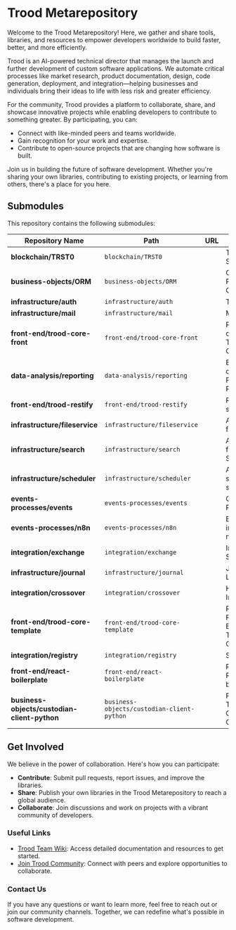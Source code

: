 # Trood Metarepository

Welcome to the Trood Metarepository! Here, we gather and share tools, libraries, and resources to empower developers worldwide to build faster, better, and more efficiently.

Trood is an AI-powered technical director that manages the launch and further development of custom software applications. We automate critical processes like market research, product documentation, design, code generation, deployment, and integration—helping businesses and individuals bring their ideas to life with less risk and greater efficiency.

For the community, Trood provides a platform to collaborate, share, and showcase innovative projects while enabling developers to contribute to something greater. By participating, you can:
- Connect with like-minded peers and teams worldwide.
- Gain recognition for your work and expertise.
- Contribute to open-source projects that are changing how software is built.

Join us in building the future of software development. Whether you're sharing your own libraries, contributing to existing projects, or learning from others, there's a place for you here.

## Submodules

This repository contains the following submodules:

| Repository Name | Path | URL | Description |
| --- | --- | --- | --- |
| **blockchain/TRST0** | `blockchain/TRST0` | []() | Trood Revenue Share Token |
| **business-objects/ORM** | `business-objects/ORM` | []() | Custorian, fast PostgreSQL ORM |
| **infrastructure/auth** | `infrastructure/auth` | []() | Trood Auth |
| **infrastructure/mail** | `infrastructure/mail` | []() | Mail Service |
| **front-end/trood-core-front** | `front-end/trood-core-front` | []() | React components for Trood Business Objects |
| **data-analysis/reporting** | `data-analysis/reporting` | []() | Basic reporting over PostgreSQL on Python |
| **front-end/trood-restify** | `front-end/trood-restify` | []() | React/Redux superstructuring |
| **infrastructure/fileservice** | `infrastructure/fileservice` | []() | A lightweight file service |
| **infrastructure/search** | `infrastructure/search` | []() | An HTTP proxy for Sphinx Search |
| **infrastructure/scheduler** | `infrastructure/scheduler` | []() | A lightweight scheduler service |
| **events-processes/events** | `events-processes/events` | []() | Complex Event Processing |
| **events-processes/n8n** | `events-processes/n8n` | []() | BPMN integration with n8n |
| **integration/exchange** | `integration/exchange` | []() | Integration Service |
| **infrastructure/journal** | `infrastructure/journal` | []() | Journaling, Logging |
| **integration/crossover** | `integration/crossover` | []() | Highload Integration |
| **front-end/trood-core-template** | `front-end/trood-core-template` | []() | React/Redux Front-End Boilerplate for Trood Business Objects |
| **integration/registry** | `integration/registry` | []() | Service Registry |
| **front-end/react-boilerplate** | `front-end/react-boilerplate` | []() | Pure React/Zustand boilerplate |
| **business-objects/custodian-client-python** | `business-objects/custodian-client-python` | []() | Python client for Trood Business Objects over Custodian |

## Get Involved

We believe in the power of collaboration. Here's how you can participate:
- **Contribute**: Submit pull requests, report issues, and improve the libraries.
- **Share**: Publish your own libraries in the Trood Metarepository to reach a global audience.
- **Collaborate**: Join discussions and work on projects with a vibrant community of developers.

### Useful Links
- [Trood Team Wiki](https://trood.com/teamspace): Access detailed documentation and resources to get started.
- [Join Trood Community](https://trood.com/launchpad): Connect with peers and explore opportunities to collaborate.

### Contact Us
If you have any questions or want to learn more, feel free to reach out or join our community channels. Together, we can redefine what's possible in software development.

